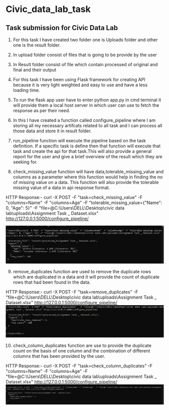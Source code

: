 # Civic_data_lab_task
## Task submission for Civic Data Lab

1) For this task I have created two folder one is Uploads folder and other one is the result folder.

2) In upload folder consist of files that is going to be provide by the user

3) In Result folder consist of file which contain processed of original and final and their output 

4) For this task I have been using Flask framework for creating API because it is very light weighted and easy to use and have a less loading time.

5) To run the flask app user have to enter python app.py in cmd terminal it will provide them a local host server in which user can use to fetch the response as per their need.

6) In this I have created a function called configure_pipeline where I am storing all my necessary artifcats related to all task and I can process all those data and store it in result folder.

7) run_pipeline function will execute the pipeline based on the task definition. If a specific task is define then that function will execute that task and create the api for that task.This will also provide a general report for the user and give a brief overview of the result which they are seeking for.

8) check_missing_value function will have data,tolerable_missing_value and columns as a parameter where this function would help in finding the no of missing value on a data. This function will also provide the tolerable missing value of a data in api response format.

HTTP Response:- 
curl -X POST -F "task=check_missing_value" -F "columns=Name" -F "columns=Age" -F "tolerable_missing_value={\"Name\": 0, \"Age\": 5}" -F "file=@C:\\Users\\DELL\\Desktop\\civic data lab\\uploads\\Assignment Task _ Dataset.xlsx" http://127.0.0.1:5000/configure_pipeline/

![alt text](missing_value.png)

9) remove_duplicates function are used to remove the duplicate  rows which are duplicated in a data and it will provide the count of duplicate rows that had been found in the data.

HTTP Response:- 
curl -X POST -F "task=remove_duplicates"  -F "file=@C:\\Users\\DELL\\Desktop\\civic data lab\\uploads\\Assignment Task _ Dataset.xlsx" http://127.0.0.1:5000/configure_pipeline/
![alt text](remove_duplicate.png)

10) check_column_duplicates function are use to provide the duplicate count on the basis of one column and the combination of different columns that has been provided by the user.

HTTP Response:-
curl -X POST -F "task=check_column_duplicates" -F "columns=Name" -F "columns=Age"  -F "file=@C:\\Users\\DELL\\Desktop\\civic data lab\\uploads\\Assignment Task _ Dataset.xlsx" http://127.0.0.1:5000/configure_pipeline/
![alt text](check_coulmn_duplicate.png)